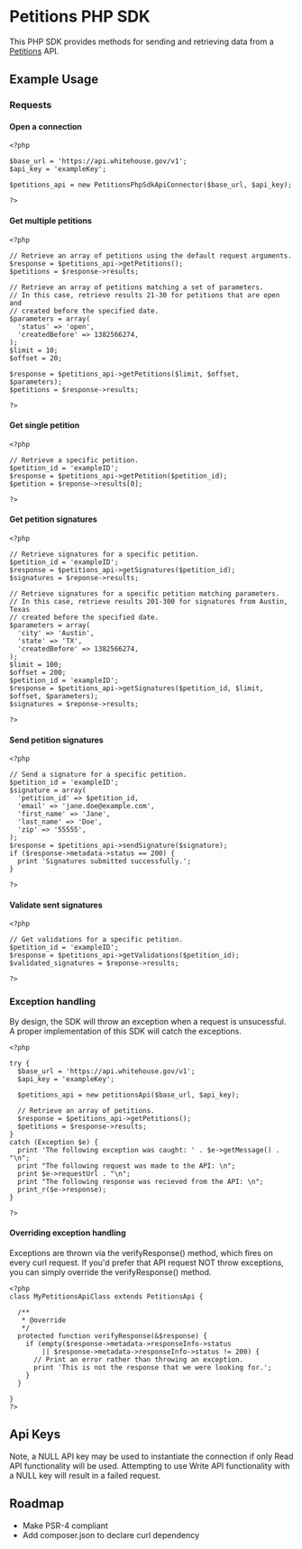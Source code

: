 Petitions PHP SDK
================================================================================

This PHP SDK provides methods for sending and retrieving data from a
[Petitions](https://drupal.org/project/petitions) API.

Example Usage
-------------

### Requests

#### Open a connection

    <?php

    $base_url = 'https://api.whitehouse.gov/v1';
    $api_key = 'exampleKey';

    $petitions_api = new PetitionsPhpSdkApiConnector($base_url, $api_key);

    ?>


#### Get multiple petitions

    <?php

    // Retrieve an array of petitions using the default request arguments.
    $response = $petitions_api->getPetitions();
    $petitions = $response->results;

    // Retrieve an array of petitions matching a set of parameters.
    // In this case, retrieve results 21-30 for petitions that are open and
    // created before the specified date.
    $parameters = array(
      'status' => 'open',
      'createdBefore' => 1382566274,
    );
    $limit = 10;
    $offset = 20;

    $response = $petitions_api->getPetitions($limit, $offset, $parameters);
    $petitions = $response->results;

    ?>

#### Get single petition

    <?php

    // Retrieve a specific petition.
    $petition_id = 'exampleID';
    $response = $petitions_api->getPetition($petition_id);
    $petition = $reponse->results[0];

    ?>

#### Get petition signatures

    <?php

    // Retrieve signatures for a specific petition.
    $petition_id = 'exampleID';
    $response = $petitions_api->getSignatures($petition_id);
    $signatures = $reponse->results;

    // Retrieve signatures for a specific petition matching parameters.
    // In this case, retrieve results 201-300 for signatures from Austin, Texas
    // created before the specified date.
    $parameters = array(
      'city' => 'Austin',
      'state' => 'TX',
      'createdBefore' => 1382566274,
    );
    $limit = 100;
    $offset = 200;
    $petition_id = 'exampleID';
    $response = $petitions_api->getSignatures($petition_id, $limit, $offset, $parameters);
    $signatures = $reponse->results;

    ?>

#### Send petition signatures

    <?php

    // Send a signature for a specific petition.
    $petition_id = 'exampleID';
    $signature = array(
      'petition_id' => $petition_id,
      'email' => 'jane.doe@example.com',
      'first_name' => 'Jane',
      'last_name' => 'Doe',
      'zip' => '55555',
    );
    $response = $petitions_api->sendSignature($signature);
    if ($response->metadata->status == 200) {
      print 'Signatures submitted successfully.';
    }

    ?>

#### Validate sent signatures

    <?php

    // Get validations for a specific petition.
    $petition_id = 'exampleID';
    $response = $petitions_api->getValidations($petition_id);
    $validated_signatures = $reponse->results;

    ?>

### Exception handling

By design, the SDK will throw an exception when a request is unsucessful.
A proper implementation of this SDK will catch the exceptions.

    <?php

    try {
      $base_url = 'https://api.whitehouse.gov/v1';
      $api_key = 'exampleKey';

      $petitions_api = new petitionsApi($base_url, $api_key);

      // Retrieve an array of petitions.
      $response = $petitions_api->getPetitions();
      $petitions = $response->results;
    }
    catch (Exception $e) {
      print 'The following exception was caught: ' . $e->getMessage() . "\n";
      print "The following request was made to the API: \n";
      print $e->requestUrl . "\n";
      print "The following response was recieved from the API: \n";
      print_r($e->response);
    }

    ?>

#### Overriding exception handling

Exceptions are thrown via the verifyResponse() method, which fires on every
curl request. If you'd prefer that API request NOT throw exceptions, you can
simply override the verifyResponse() method.

    <?php
    class MyPetitionsApiClass extends PetitionsApi {

      /**
       * @override
       */
      protected function verifyResponse(&$response) {
        if (empty($response->metadata->responseInfo->status
            || $response->metadata->responseInfo->status != 200) {
          // Print an error rather than throwing an exception.
          print 'This is not the response that we were looking for.';
        }
      }

    }
    ?>

Api Keys
----------

Note, a NULL API key may be used to instantiate the connection if only Read API
functionality will be used. Attempting to use Write API functionality with a
NULL key will result in a failed request.


Roadmap
----------

* Make PSR-4 compliant
* Add composer.json to declare curl dependency
